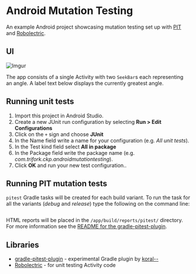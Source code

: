 # Android Mutation Testing

An example Android project showcasing mutation testing set up with [PIT](http://pitest.org/) and [Robolectric](http://robolectric.org/).

## UI

![Imgur](http://i.imgur.com/HCO5ShV.png)

The app consists of a single Activity with two `SeekBar`s each representing an angle. A label text below displays the currently greatest angle.

## Running unit tests

1. Import this project in Android Studio.
2. Create a new JUnit run configuration by selecting **Run > Edit Configurations**
3. Click on the `+` sign and choose **JUnit**
4. In the Name field write a name for your configuration (e.g. _All unit tests_).
5. In the Test kind field select **All in package**
6. In the Package field write the package name (e.g. _com.trifork.ckp.androidmutationtesting_).
7. Click **OK** and run your new test configuration..

## Running PIT mutation tests

`pitest` Gradle tasks will be created for each build variant. To run the task for all the variants (_debug_ and _release_) type the following on the command line:

```$ ./gradlew pitest
```

HTML reports will be placed in the `/app/build/reports/pitest/` directory. For more information see the [README for the gradle-pitest-plugin](https://github.com/koral--/gradle-pitest-plugin/blob/master/README.md).

## Libraries

 * [gradle-pitest-plugin](https://github.com/koral--/gradle-pitest-plugin) - experimental Gradle plugin by [koral--](https://github.com/koral--)
 * [Robolectric](http://robolectric.org/) - for unit testing Activity code 
